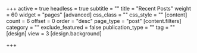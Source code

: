 +++
active = true
headless = true
subtitle = ""
title = "Recent Posts"
weight = 60
widget = "pages"
[advanced]
css_class = ""
css_style = ""
[content]
count = 6
offset = 0
order = "desc"
page_type = "post"
[content.filters]
category = ""
exclude_featured = false
publication_type = ""
tag = ""
[design]
view = 3
[design.background]

+++
